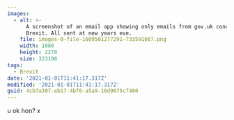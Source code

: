 ```yaml
---
images:
  - alt: >-
      A screenshot of an email app showing only emails from gov.uk concerning
      Brexit. All sent at new years eve. 
    file: images-0-file-1609501277291-733591667.png
    width: 1080
    height: 2270
    size: 323196
tags:
  - Brexit
date: '2021-01-01T11:41:17.317Z'
modified: '2021-01-01T11:41:17.317Z'
guid: 4cb7a307-eb17-4bf6-a5a9-16d9075cf460
---
```

u ok hon? x

